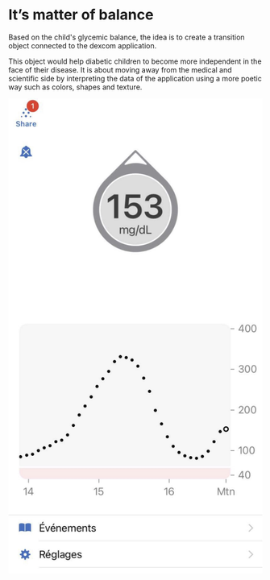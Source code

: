 # It’s matter of balance

Based on the child's glycemic balance, the idea is to create a transition object connected to the dexcom application.

This object would help diabetic children to become more independent in the face of their disease. It is about moving away from the medical and scientific side by interpreting the data of the application using a more poetic way such as colors, shapes and texture.


![boat Schedule](image/1.jpg)